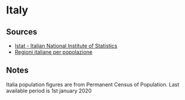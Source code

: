 # Italy

## Sources
* [Istat - Italian National Institute of Statistics](https://www.istat.it/en/population-and-households)
* [Regioni italiane per popolazione](https://www.tuttitalia.it/regioni/popolazione/)

## Notes
Italia population figures are from Permanent Census of Population. Last available period is 1st january 2020

